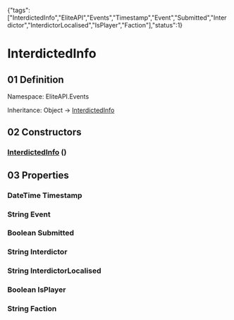 {"tags":["InterdictedInfo","EliteAPI","Events","Timestamp","Event","Submitted","Interdictor","InterdictorLocalised","IsPlayer","Faction"],"status":1}

# InterdictedInfo

## 01 Definition

Namespace: <span class='code'>EliteAPI.Events</span>

Inheritance: <span class='code'>Object</span> → <span class='code'>[InterdictedInfo](../../EliteAPI/Events/InterdictedInfo.html)</span>

## 02 Constructors

### <span class='code'>[InterdictedInfo](../../EliteAPI/Events/InterdictedInfo.html)</span> ()

## 03 Properties

### <span class='code'>DateTime</span> Timestamp

### <span class='code'>String</span> Event

### <span class='code'>Boolean</span> Submitted

### <span class='code'>String</span> Interdictor

### <span class='code'>String</span> InterdictorLocalised

### <span class='code'>Boolean</span> IsPlayer

### <span class='code'>String</span> Faction

